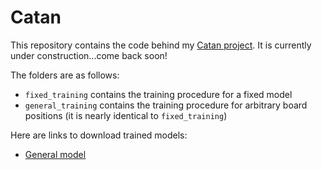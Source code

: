 # Catan

This repository contains the code behind my [Catan project](https://justinasher.me/catan_rl). It is currently under construction...come back soon!

The folders are as follows:

- ```fixed_training``` contains the training procedure for a fixed model
- ```general_training``` contains the training procedure for arbitrary board positions (it is nearly identical to ```fixed_training```)

Here are links to download trained models:
- [General model](https://drive.google.com/uc?export=download&id=1b47cCXPFYiMhxH-_S5Nqxfy4LX3VMXG-)
